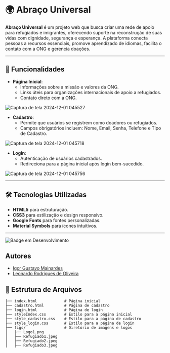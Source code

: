 # 🌍 Abraço Universal

**Abraço Universal** é um projeto web que busca criar uma rede de apoio para refugiados e imigrantes, oferecendo suporte na reconstrução de suas vidas com dignidade, segurança e esperança. A plataforma conecta pessoas a recursos essenciais, promove aprendizado de idiomas, facilita o contato com a ONG e gerencia doações.

---

## 🚀 Funcionalidades

- **Página Inicial**:
  - Informações sobre a missão e valores da ONG.
  - Links úteis para organizações internacionais de apoio a refugiados.
  - Contato direto com a ONG.
    
![Captura de tela 2024-12-01 045527](https://github.com/user-attachments/assets/13b2bb79-ccb0-4a05-a1c4-6d9ab6728636)

- **Cadastro**:
  - Permite que usuários se registrem como doadores ou refugiados.
  - Campos obrigatórios incluem: Nome, Email, Senha, Telefone e Tipo de Cadastro.

![Captura de tela 2024-12-01 045718](https://github.com/user-attachments/assets/b0328967-3bde-4a43-ae5e-058063a0a91e)

- **Login**:
  - Autenticação de usuários cadastrados.
  - Redireciona para a página inicial após login bem-sucedido.
    
![Captura de tela 2024-12-01 045756](https://github.com/user-attachments/assets/d4e4e7bb-adc4-4cc2-a161-eaa5349d3035)

---

## 🛠️ Tecnologias Utilizadas

- **HTML5** para estruturação.
- **CSS3** para estilização e design responsivo.
- **Google Fonts** para fontes personalizadas.
- **Material Symbols** para ícones intuitivos.

---
![Badge em Desenvolvimento](http://img.shields.io/static/v1?label=STATUS&message=EM%20DESENVOLVIMENTO&color=GREEN&style=for-the-badge)

## Autores
- [Igor Gustavo Mainardes](https://github.com/L0RD0NN)
- [Leonardo Rodrigues de Oliveira](https://github.com/leololeo630)

## 📂 Estrutura de Arquivos

```plaintext
├── index.html            # Página inicial
├── cadastro.html         # Página de cadastro
├── login.html            # Página de login
├── styleIndex.css        # Estilo para a página inicial
├── style_cadastro.css    # Estilo para a página de cadastro
├── style_login.css       # Estilo para a página de login
├── figs/                 # Diretório de imagens e logos
│   ├── Logo1.png
│   ├── Refugiado1.jpeg
│   ├── Refugiado2.jpeg
│   ├── Refugiado3.jpeg
